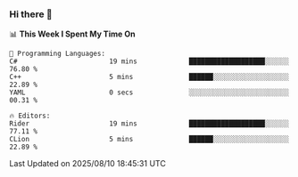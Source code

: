 ### Hi there 👋

<!--
**asdf12303116/asdf12303116** is a ✨ _special_ ✨ repository because its `README.md` (this file) appears on your GitHub profile.

Here are some ideas to get you started:

- 🔭 I’m currently working on ...
- 🌱 I’m currently learning ...
- 👯 I’m looking to collaborate on ...
- 🤔 I’m looking for help with ...
- 💬 Ask me about ...
- 📫 How to reach me: ...
- 😄 Pronouns: ...
- ⚡ Fun fact: ...
-->

<!--START_SECTION:waka-->
📊 **This Week I Spent My Time On** 

```text
💬 Programming Languages: 
C#                       19 mins             ███████████████████░░░░░░   76.80 % 
C++                      5 mins              ██████░░░░░░░░░░░░░░░░░░░   22.89 % 
YAML                     0 secs              ░░░░░░░░░░░░░░░░░░░░░░░░░   00.31 % 

🔥 Editors: 
Rider                    19 mins             ███████████████████░░░░░░   77.11 % 
CLion                    5 mins              ██████░░░░░░░░░░░░░░░░░░░   22.89 % 
```


 Last Updated on 2025/08/10 18:45:31 UTC
<!--END_SECTION:waka-->
